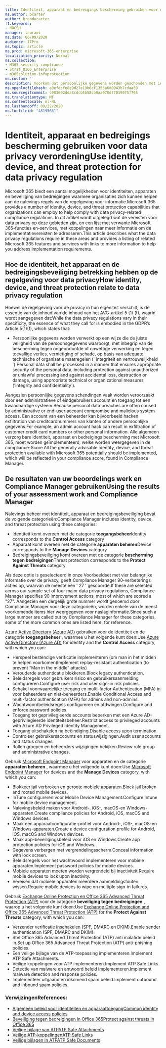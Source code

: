 ```yaml
---
title: Identiteit, apparaat en bedreigings bescherming gebruiken voor data privacy verordening
ms.author: bcarter
author: brendacarter
f1.keywords:
- NOCSH
manager: laurawi
ms.date: 06/09/2020
audience: ITPro
ms.topic: article
ms.prod: microsoft-365-enterprise
localization_priority: Normal
ms.collection:
- M365-security-compliance
- Strat_O365_Enterprise
- m365solution-infoprotection
ms.custom: ''
description: Voorkom dat persoonlijke gegevens worden geschonden met identiteits-, service-en Threat Protection-Services van Microsoft 365.
ms.openlocfilehash: a0efdcfe8e9d27e19b6cf1355a6d0943b7cdaa59
ms.sourcegitcommit: c083602dda3cdcb5b58cb8aa070d77019075f765
ms.translationtype: MT
ms.contentlocale: nl-NL
ms.lasthandoff: 09/22/2020
ms.locfileid: "48195661"
---
```

# <a name="use-identity-device-and-threat-protection-for-data-privacy-regulation"></a><span data-ttu-id="d0a1f-103">Identiteit, apparaat en bedreigings bescherming gebruiken voor data privacy verordening</span><span class="sxs-lookup"><span data-stu-id="d0a1f-103">Use identity, device, and threat protection for data privacy regulation</span></span>

<span data-ttu-id="d0a1f-104">Microsoft 365 biedt een aantal mogelijkheden voor identiteiten, apparaten en beveiliging van bedreigingen waarmee organisaties zich kunnen helpen aan de nalevings regels van de regelgeving voor informatie.</span><span class="sxs-lookup"><span data-stu-id="d0a1f-104">Microsoft 365 provides a number of identity, device, and threat protection capabilities that organizations can employ to help comply with data privacy-related compliance regulations.</span></span> <span data-ttu-id="d0a1f-105">In dit artikel wordt uitgelegd wat de vereisten voor data privacy op deze gebieden zijn, en een lijst met verwante Microsoft 365-functies en-services, met koppelingen naar meer informatie om de implementatievereisten te adresseren.</span><span class="sxs-lookup"><span data-stu-id="d0a1f-105">This article describes what the data privacy regulations require in these areas and provides a listing of related Microsoft 365 features and services with links to more information to help you address implementation requirements.</span></span>

## <a name="how-identity-device-and-threat-protection-relate-to-data-privacy-regulation"></a><span data-ttu-id="d0a1f-106">Hoe de identiteit, het apparaat en de bedreigingsbeveiliging betrekking hebben op de regelgeving voor data privacy</span><span class="sxs-lookup"><span data-stu-id="d0a1f-106">How identity, device, and threat protection relate to data privacy regulation</span></span>

<span data-ttu-id="d0a1f-107">Hoewel de regelgeving voor de privacy in hun eigeniteit verschilt, is de essentie van de inhoud van de inhoud van het AVG-artikel 5 (1) (f), waarin wordt aangegeven dat:</span><span class="sxs-lookup"><span data-stu-id="d0a1f-107">While the data privacy regulations vary in their specificity, the essence of what they call for is embodied in the GDPR’s Article 5(1)(f), which states that:</span></span> 

- <span data-ttu-id="d0a1f-108">Persoonlijke gegevens worden verwerkt op een wijze die de juiste veiligheid van de persoonsgegevens waarborgt, met inbegrip van de bescherming tegen ongeoorloofde of onwettige verwerking en tegen toevallige verlies, vernietiging of schade, op basis van adequate technische of organisatie maatregelen (' integriteit en vertrouwelijkheid ').</span><span class="sxs-lookup"><span data-stu-id="d0a1f-108">Personal data shall be processed in a manner that ensures appropriate security of the personal data, including protection against unauthorized or unlawful processing and against accidental loss, destruction or damage, using appropriate technical or organizational measures ('integrity and confidentiality').</span></span>

<span data-ttu-id="d0a1f-109">Aangezien persoonlijke gegevens schendingen vaak worden veroorzaakt door een administratieve of eindgebruikers account en toegang tot een kwaadaardige systeem.</span><span class="sxs-lookup"><span data-stu-id="d0a1f-109">Because personal data breaches are often caused by administrative or end-user account compromise and malicious system access.</span></span> <span data-ttu-id="d0a1f-110">Een account van een beheerder kan bijvoorbeeld hacken exfiltration van creditcardnummers van klanten of andere persoonlijke gegevens.</span><span class="sxs-lookup"><span data-stu-id="d0a1f-110">For example, an admin account hack can result in exfiltration of customer credit card numbers or other personal information.</span></span> <span data-ttu-id="d0a1f-111">Alle algemeen verzorg bare identiteit, apparaat en bedreigings bescherming met Microsoft 365, moet worden geïmplementeerd, welke worden weergegeven in de compliance-Score.</span><span class="sxs-lookup"><span data-stu-id="d0a1f-111">All the generally advisable identity, device, and threat protection available with Microsoft 365 potentially should be implemented, which will be reflected in your compliance score, found in Compliance Manager.</span></span>

## <a name="using-the-results-of-your-assessment-work-and-compliance-manager"></a><span data-ttu-id="d0a1f-112">De resultaten van uw beoordelings werk en Compliance Manager gebruiken</span><span class="sxs-lookup"><span data-stu-id="d0a1f-112">Using the results of your assessment work and Compliance Manager</span></span>

<span data-ttu-id="d0a1f-113">Nalevings beheer met identiteit, apparaat en bedreigingsbeveiliging bevat de volgende categorieën:</span><span class="sxs-lookup"><span data-stu-id="d0a1f-113">Compliance Manager includes identity, device, and threat protection using these categories:</span></span>

- <span data-ttu-id="d0a1f-114">Identiteit komt overeen met de categorie **toegangsbeheer**</span><span class="sxs-lookup"><span data-stu-id="d0a1f-114">Identity corresponds to the **Control Access** category</span></span>
- <span data-ttu-id="d0a1f-115">Apparaat komt overeen met de categorie **apparaten beheren**</span><span class="sxs-lookup"><span data-stu-id="d0a1f-115">Device corresponds to the **Manage Devices** category</span></span>
- <span data-ttu-id="d0a1f-116">Bedreigingsbeveiliging komt overeen met de categorie **bescherming tegen bedreigingen**</span><span class="sxs-lookup"><span data-stu-id="d0a1f-116">Threat protection corresponds to the **Protect Against Threats** category</span></span>
 
<span data-ttu-id="d0a1f-117">Als deze optie is geselecteerd in onze Voorbeeldset met vier belangrijke informatie over de privacy, geeft Compliance Manager 90-verbeterings acties op, waarvan de meeste een ' 27 ' gescoorde.</span><span class="sxs-lookup"><span data-stu-id="d0a1f-117">If these are selected across our sample set of four major data privacy regulations, Compliance Manager specifies 90 improvement actions, most of which are scored a "27".</span></span> <span data-ttu-id="d0a1f-118">Aangezien een dergelijk grote nummer wordt genoemd door Compliance Manager voor deze categorieën, worden enkele van de meest voorkomende items hier weergegeven voor naslaginformatie.</span><span class="sxs-lookup"><span data-stu-id="d0a1f-118">Since such a large number are called out by Compliance Manager for these categories, some of the more common ones are listed here, for reference.</span></span>

<span data-ttu-id="d0a1f-119">Azure [Active Directory (Azure AD)](https://azure.microsoft.com/services/active-directory/) gebruiken voor de identiteit en de categorie **toegangsbeheer** , waarmee u het volgende kunt doen:</span><span class="sxs-lookup"><span data-stu-id="d0a1f-119">Use [Azure Active Directory (Azure AD)](https://azure.microsoft.com/services/active-directory/) for identity and the **Control Access** category, with which you can:</span></span>

- <span data-ttu-id="d0a1f-120">Herspeel bestendige verificatie implementeren (om man in het midden te helpen voorkomen)</span><span class="sxs-lookup"><span data-stu-id="d0a1f-120">Implement replay-resistant authentication (to prevent “Man in the middle” attacks)</span></span>
- <span data-ttu-id="d0a1f-121">Verouderde authenticatie blokkeren.</span><span class="sxs-lookup"><span data-stu-id="d0a1f-121">Block legacy authentication.</span></span>
- <span data-ttu-id="d0a1f-122">Beleidsregels voor gebruikers risico en gebruikersaanmelding configureren.</span><span class="sxs-lookup"><span data-stu-id="d0a1f-122">Configure user risk and user sign-in risk policies.</span></span>
- <span data-ttu-id="d0a1f-123">Schakel voorwaardelijke toegang en multi-factor Authentication (MFA) in voor beheerders en niet-beheerders.</span><span class="sxs-lookup"><span data-stu-id="d0a1f-123">Enable Conditional Access and multi-factor authentication (MFA) for admins and non-admins.</span></span>
- <span data-ttu-id="d0a1f-124">Wachtwoordbeleidsregels configureren en afdwingen.</span><span class="sxs-lookup"><span data-stu-id="d0a1f-124">Configure and enforce password policies.</span></span>
- <span data-ttu-id="d0a1f-125">Toegang tot geprivilegieerde accounts beperken met een Azure AD-geprivilegieerde identiteitsbeheer.</span><span class="sxs-lookup"><span data-stu-id="d0a1f-125">Restrict access to privileged accounts with Azure AD Privileged Identity Management.</span></span>
- <span data-ttu-id="d0a1f-126">Toegang uitschakelen na beëindiging.</span><span class="sxs-lookup"><span data-stu-id="d0a1f-126">Disable access upon termination.</span></span>
- <span data-ttu-id="d0a1f-127">Controleer gebruikersaccounts en statuswijzigingen.</span><span class="sxs-lookup"><span data-stu-id="d0a1f-127">Audit user accounts and status changes.</span></span>
- <span data-ttu-id="d0a1f-128">Rollen groepen en beheerders wijzigingen bekijken.</span><span class="sxs-lookup"><span data-stu-id="d0a1f-128">Review role group and administrative changes.</span></span>

<span data-ttu-id="d0a1f-129">Gebruik [Microsoft Endpoint Manager](https://www.microsoft.com/microsoft-365/microsoft-endpoint-manager) voor apparaten en de categorie **apparaten beheren** , waarmee u het volgende kunt doen:</span><span class="sxs-lookup"><span data-stu-id="d0a1f-129">Use [Microsoft Endpoint Manager](https://www.microsoft.com/microsoft-365/microsoft-endpoint-manager) for devices and the **Manage Devices** category, with which you can:</span></span>

- <span data-ttu-id="d0a1f-130">Blokkeer jail verbroken en geroote mobiele apparaten.</span><span class="sxs-lookup"><span data-stu-id="d0a1f-130">Block jail broken and rooted mobile devices.</span></span>
- <span data-ttu-id="d0a1f-131">InTune configureren voor Mobile Device Management.</span><span class="sxs-lookup"><span data-stu-id="d0a1f-131">Configure Intune for mobile device management.</span></span>
- <span data-ttu-id="d0a1f-132">Nalevingsbeleid maken voor Android-, iOS-, macOS-en Windows-apparaten.</span><span class="sxs-lookup"><span data-stu-id="d0a1f-132">Create compliance policies for Android, iOS, macOS and Windows devices.</span></span>
- <span data-ttu-id="d0a1f-133">Maak een apparaatconfiguratie-profiel voor Android-, iOS-, macOS-en Windows-apparaten.</span><span class="sxs-lookup"><span data-stu-id="d0a1f-133">Create a device configuration profile for Android, iOS, macOS and Windows devices.</span></span>
- <span data-ttu-id="d0a1f-134">Maak app-beveiligingsbeleid voor iOS en Windows.</span><span class="sxs-lookup"><span data-stu-id="d0a1f-134">Create app protection policies for iOS and Windows.</span></span>
- <span data-ttu-id="d0a1f-135">Gegevens verbergen met vergrendelingsscherm.</span><span class="sxs-lookup"><span data-stu-id="d0a1f-135">Conceal information with lock screen.</span></span>
- <span data-ttu-id="d0a1f-136">Beleidsregels voor het wachtwoord implementeren voor mobiele apparaten.</span><span class="sxs-lookup"><span data-stu-id="d0a1f-136">Implement password policies for mobile devices.</span></span>
- <span data-ttu-id="d0a1f-137">Mobiele apparaten moeten worden vergrendeld bij inactiviteit.</span><span class="sxs-lookup"><span data-stu-id="d0a1f-137">Require mobile devices to lock upon inactivity.</span></span>
- <span data-ttu-id="d0a1f-138">Vereisen dat mobiele apparaten meerdere aanmeldingsfouten wissen.</span><span class="sxs-lookup"><span data-stu-id="d0a1f-138">Require mobile devices to wipe on multiple sign-in failures.</span></span>

<span data-ttu-id="d0a1f-139">Gebruik [Exchange Online Protection en Office 365 Advanced Threat Protection (ATP)](../security/office-365-security/office-365-atp.md) voor de categorie **beveiliging tegen bedreigingen** , waarop u het volgende kunt doen:</span><span class="sxs-lookup"><span data-stu-id="d0a1f-139">Use [Exchange Online Protection and Office 365 Advanced Threat Protection (ATP)](../security/office-365-security/office-365-atp.md) for the **Protect Against Threats** category, with which you can:</span></span>

- <span data-ttu-id="d0a1f-140">Verzender verificatie inschakelen (SPF, DMARC en DKIM).</span><span class="sxs-lookup"><span data-stu-id="d0a1f-140">Enable sender authentication (SPF, DMARC and DKIM).</span></span>
- <span data-ttu-id="d0a1f-141">Stel Office 365 Advanced Threat Protection (ATP) anti malafide beleid in.</span><span class="sxs-lookup"><span data-stu-id="d0a1f-141">Set up Office 365 Advanced Threat Protection (ATP) anti-phishing policies.</span></span>
- <span data-ttu-id="d0a1f-142">Een veilige bijlage van de ATP-toepassing implementeren.</span><span class="sxs-lookup"><span data-stu-id="d0a1f-142">Implement ATP Safe Attachments.</span></span>
- <span data-ttu-id="d0a1f-143">Veilige koppelingen voor ATP implementeren.</span><span class="sxs-lookup"><span data-stu-id="d0a1f-143">Implement ATP Safe Links.</span></span>
- <span data-ttu-id="d0a1f-144">Detectie van malware en antwoord beleid implementeren.</span><span class="sxs-lookup"><span data-stu-id="d0a1f-144">Implement malware detection and response policies.</span></span>
- <span data-ttu-id="d0a1f-145">Implementeer uitgaand en inkomend spam beleid.</span><span class="sxs-lookup"><span data-stu-id="d0a1f-145">Implement outbound and inbound spam policies.</span></span>

### <a name="references"></a><span data-ttu-id="d0a1f-146">Verwijzingen</span><span class="sxs-lookup"><span data-stu-id="d0a1f-146">References:</span></span>

- [<span data-ttu-id="d0a1f-147">Algemeen beleid voor identiteiten en apparaattoegang</span><span class="sxs-lookup"><span data-stu-id="d0a1f-147">Common identity and device access policies</span></span>](../enterprise/identity-access-policies.md)
- [<span data-ttu-id="d0a1f-148">Beveiliging tegen bedreigingen in Office 365</span><span class="sxs-lookup"><span data-stu-id="d0a1f-148">Protect against threats in Office 365</span></span>](https://support.office.com/article/protect-against-threats-in-office-365-b10023f6-f30f-45d3-b3ad-b71aa4aa0d58)
- [<span data-ttu-id="d0a1f-149">Veilige bijlage van ATP</span><span class="sxs-lookup"><span data-stu-id="d0a1f-149">ATP Safe Attachments</span></span>](../security/office-365-security/atp-safe-attachments.md)
- [<span data-ttu-id="d0a1f-150">Veilige ATP-koppelingen</span><span class="sxs-lookup"><span data-stu-id="d0a1f-150">ATP Safe Links</span></span>](../security/office-365-security/atp-safe-links.md)
- [<span data-ttu-id="d0a1f-151">Veilige bijlagen in ATP</span><span class="sxs-lookup"><span data-stu-id="d0a1f-151">ATP Safe Documents</span></span>](../security/office-365-security/safe-docs.md)
